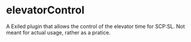 # elevatorControl
A Exiled plugin that allows the control of the elevator time for SCP:SL.
Not meant for actual usage, rather as a pratice.
